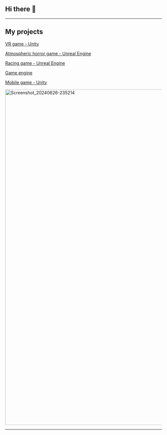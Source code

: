 ## Hi there 👋

<!--
**levitatingmoon/levitatingmoon** is a ✨ _special_ ✨ repository because its `README.md` (this file) appears on your GitHub profile.

Here are some ideas to get you started:

- 🔭 I’m currently working on ...
- 🌱 I’m currently learning ...
- 👯 I’m looking to collaborate on ...
- 🤔 I’m looking for help with ...
- 💬 Ask me about ...
- 📫 How to reach me: ...
- 😄 Pronouns: ...
- ⚡ Fun fact: ...
-->

---
## My projects
[VR game - Unity](https://github.com/alice4book/VR)

[Atmospheric horror game - Unreal Engine](https://github.com/alice4book/Przestrzenie)

[Racing game - Unreal Engine](https://github.com/levitatingmoon/RacingGame)

[Game engine](https://github.com/alice4book/Blooming-Brawl)

[Mobile game - Unity](https://github.com/alice4book/Mobilka)

<img width="540" height="1080" alt="Screenshot_20240626-235214" src="https://github.com/user-attachments/assets/3fe22de7-fd15-4297-afdc-0532b8809f00" />

---
